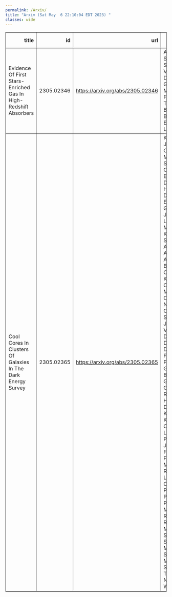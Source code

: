 ```yaml
---
permalink: /Arxiv/
title: "Arxiv (Sat May  6 22:10:04 EDT 2023) "
classes: wide
---
```

<table border="1" class="dataframe">
  <thead>
    <tr style="text-align: right;">
      <th>title</th>
      <th>id</th>
      <th>url</th>
      <th>authors</th>
      <th>Local Authors</th>
    </tr>
  </thead>
  <tbody>
    <tr>
      <td>Evidence Of First Stars-Enriched Gas In High-Redshift Absorbers</td>
      <td>2305.02346</td>
      <td><a href="https://arxiv.org/abs/2305.02346" target="_blank">https://arxiv.org/abs/2305.02346</a></td>
      <td>A. Saccardi, S. Salvadori, V. D'Odorico, G. Cupani, M. Fumagalli, T. A. M. Berg, G. D. Becker, S. Ellison, S. Lopez</td>
      <td>Sebastian Lopez</td>
    </tr>
    <tr>
      <td>Cool Cores In Clusters Of Galaxies In The Dark Energy Survey</td>
      <td>2305.02365</td>
      <td><a href="https://arxiv.org/abs/2305.02365" target="_blank">https://arxiv.org/abs/2305.02365</a></td>
      <td>K. Graham, J. O'Donnell, M. M. Silverstein, O. Eiger, T. E. Jeltema, D. L. Hollowood, D. Cross, S. Everett, P. Giles, J. Jobel, D. Laubner, A. Mcdaniel, A. K. Romer, A. Swart, M. Aguena, S. Allam, O. Alves, D. Brooks, M. Carrasco Kind, J. Carretero, M. Costanzi, L. N. Da Costa, M. E. S. Pereira, J. De Vicente, S. Desai, J. P. Dietrich, P. Doel, I. Ferrero, J. Frieman, J. Garcia-Bellido, D. Gruen, R. A. Gruendl, S. R. Hinton, K. Honscheid, D. J. James, K. Kuehn, N. Kuropatkin, O. Lahav, J. L. Marshall, P. Melchior, J. Mena-Fernandez, F. Menanteau, R. Miquel, R. L. C. Ogando, A. Palmese, A. Pieres, A. A. Plazas Malagon, K. Reil, M. Rodriguez-Monroy, E. Sanchez, V. Scarpine, M. Schubnell, M. Smith, E. Suchyta, G. Tarle, C. To, N. Weaverdyck</td>
      <td>Chun-Hao To, Klaus Honscheid, Michael Rizzo Smith</td>
    </tr>
  </tbody>
</table>